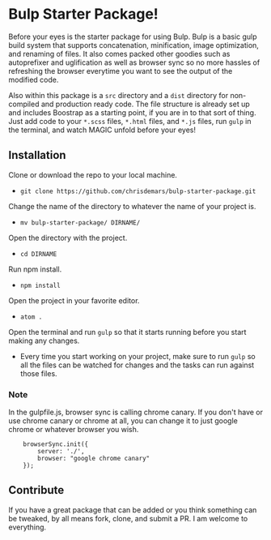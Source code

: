 # Bulp Starter Package!

Before your eyes is the starter package for using Bulp. Bulp is a basic gulp build system that supports concatenation, minification, image optimization, and renaming of files. It also comes packed other goodies such as autoprefixer and uglification as well as browser sync so no more hassles of refreshing the browser everytime you want to see the output of the modified code.

Also within this package is a `src` directory and a `dist` directory for non-compiled and production ready code. The file structure is already set up and includes Boostrap as a starting point, if you are in to that sort of thing. Just add code to your `*.scss` files, `*.html` files, and `*.js` files, run `gulp` in the terminal, and watch MAGIC unfold before your eyes!

## Installation

Clone or download the repo to your local machine.<br>
* `git clone https://github.com/chrisdemars/bulp-starter-package.git`

Change the name of the directory to whatever the name of your project is.<br>
* `mv bulp-starter-package/ DIRNAME/`

Open the directory with the project.
* `cd DIRNAME`

Run npm install.<br>
* `npm install`

Open the project in your favorite editor.<br>
* `atom .`

Open the terminal and run `gulp` so that it starts running before you start making any changes.

* Every time you start working on your project, make sure to run `gulp` so all the files can be watched for changes and the tasks can run against those files.

### Note

In the gulpfile.js, browser sync is calling chrome canary. If you don't have or use chrome canary or chrome at all, you can change it to just google chrome or whatever browser you wish.<br>
```
    browserSync.init({
        server: './',
        browser: "google chrome canary"
    });
```

## Contribute

If you have a great package that can be added or you think something can be tweaked, by all means fork, clone, and submit a PR. I am welcome to everything.
